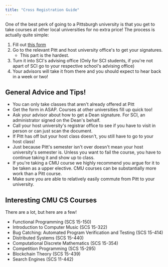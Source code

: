 ```yaml
---
title: "Cross Registration Guide"
---
```

One of the best perk of going to a Pittsburgh university is that you get to take courses at other local universities for no extra price! The process is actually quite simple: 

 1. Fill out [this form]([https://www.google.com/search?q=pitt+cross+registration+form](https://www.google.com/search?q=pitt+cross+registration+form)) 
 2. Go to the relevant Pitt and host university office's to get your signatures. 
	* This part is the hardest. 
 3. Turn it into SCI's advising office (Only for SCI students, if you're not apart of SCI go to your respective school's advising office)
 4. Your advisors will take it from there and you should expect to hear back in a week or two!

## General Advice and Tips!

 - You can only take classes that aren't already offered at Pitt
 - Get the form in ASAP. Courses at other universities fill up quick too!
 - Ask your advisor about how to get a Dean signature. For SCI, an administrator signed on the Dean's behalf.
 - Call your host university's registrar office to see if you have to visit in person or can just scan the document.
 - If Pitt has off but your host class doesn't, you still have to go to your host class! 
 - Just because Pitt's semester isn't over doesn't mean your host university's semester is. Unless you want to fail the course, you have to continue taking it and show up to class.
 - If you're taking a CMU course we highly recommend you argue for it to be taken as a upper elective. CMU courses can be substantially more work than a Pitt course.
 - Make sure you are able  to relatively easily commute from Pitt to your university.

## Interesting CMU CS Courses
 There are a lot, but here are a few!
 - Functional Programming (SCS 15-150)
 - Introduction to Computer Music (SCS 15-322)
 - Bug Catching: Automated Program Verification and Testing (SCS 15-414)
 - Distributed Systems (SCS 15-440)
 - Computational Discrete Mathematics (SCS 15-354)
 - Competition Programming (SCS 15-295)
 - Blockchain Theory (SCS 15-439)
 - Search Engines (SCS 11-442)
